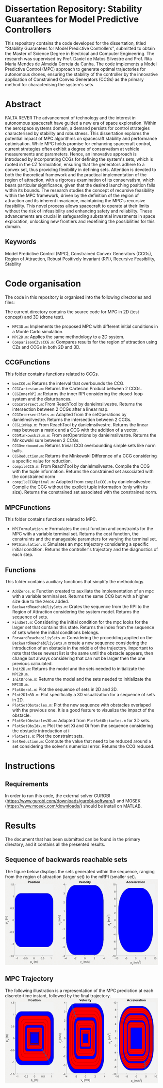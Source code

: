 #  Dissertation Repository: Stability Guarantees for Model Predictive Controllers 
This repository contains the code developed for the dissertation, titled "Stability Guarantees for Model Predictive Controllers", submitted to obtain the Master of Science Degree in Electrical and Computer Engineering.
The research was supervised by Prof. Daniel de Matos Silvestre and Prof. Rita Maria Mendes de Almeida Correia da Cunha.
The code implements a Model Predictive Control (MPC) approach to generate optimal trajectories for autonomous drones, ensuring the stability of the controller by the innovative application of Constrained Convex Generators (CCGs) as the primary method for characterising the system's sets. 

# Abstract
FALTA REVER
The advancement of technology and the interest in autonomous spacecraft have guided a new era of space exploration. 
Within the aerospace systems domain, a demand persists for control strategies characterised by stability and robustness.
This dissertation explores the potential impact of MPC algorithms on spacecraft stability and performance optimisation. 
While MPC holds promise for enhancing spacecraft control, current strategies often exhibit a degree of conservatism at vehicle measurements and parameters. 
Hence, an innovative approach is introduced by incorporating CCGs for defining the system's sets, which is rooted in the CZ formulation, ensuring that the generators adhere to a convex set, thus providing flexibility in defining sets.
Attention is devoted to both the theoretical framework and the practical implementation of the region of attraction, with a rigorous examination of its conservatism, which bears particular significance, given that the desired launching position falls within its bounds.
The research studies the concept of recursive feasibility within the MPC framework, driven by the definition of the region of attraction and its inherent invariance, maintaining the MPC's recursive feasibility.
This novel process allows spacecraft to operate at their limits without the risk of infeasibility and enhancing safety and reliability.
These advancements are crucial in safeguarding substantial investments in space exploration, unlocking new frontiers and redefining the possibilities for this domain.

## Keywords 
Model Predictive Control (MPC), Constrained Convex Generators (CCGs), Region of Attraction, Robust Positively Invariant (RPI), Recursive Feasibility, Stability

# Code organisation
The code in this repository is organised into the following directories and files:

The current directory contains the source code for MPC in 2D (test concept) and 3D (drone test).
  - `MPC3D.m`: Implements the proposed MPC with different initial conditions in a Monte Carlo simulation.
  - `MPC2D.m`: Applies the same methodology to a 2D system.
  - `ComparisonCZvsCCG.m`: Compares results for the region of attraction using  CZs and CCGs in both 2D and 3D.

  ## CCGFunctions
  This folder contains functions related to CCGs.
   - `boxCCG.m`: Returns the interval that overbounds the CCG.
   - `CCGCartesian.m`: Returns the Cartesian Product between 2 CCGs.
   - `CCGInnerRPI.m`: Returns the inner RPI considering the closed-loop system and the disturbances.
   - `CCGIntersect.m`: From ReachTool by danielmsilvestre. Returns the intersection between 2 CCGs after a linear map.
   - `CCGIntersect2Sets.m`: Adapted from the setOperations by danielmsilvestre. Returns the intersection between 2 CCGs.
   - `CCGLinMap.m`: From ReachTool by danielmsilvestre. Returns the linear map between a matrix and a CCG with the addition of a vector.
   - `CCGMinkowskiSum.m`: From setOperations by danielmsilvestre. Returns the Minkowski sum between 2 CCGs.
   - `CCGOverbound.m`: Returns trivial CCG overbounding simple sets like norm balls.
   - `CCGReduction.m`: Returns the Minkowski Difference of a CCG considering a specific value for reduction.
   - `compileCCG.m`: From ReachTool by danielmsilvestre. Compile the CCG with the tuple information. Returns the constrained set associated with the constrained norm
   - `compileCCGOptimal.m`: Adapted from `compileCCG.m` by danielmsilvestre. Compile the CCG without the explicit tuple information (only with its size). Returns the constrained set associated with the constrained norm.

   ## MPCFunctions
   This folder contains functions related to MPC.
   - `MPCFormulation.m`: Formulates the cost function and constraints for the MPC with a variable terminal set. Returns the cost function, the constraints and the manageable parameters for varying the terminal set.
   - `MPCSimulation.m`: Simulates an mpc trajectory considering a specific initial condition. Returns the controller's trajectory and the diagnostics of each step.

  ## Functions
  This folder contains auxiliary functions that simplify the methodology.
   - `AddZeros.m`: Function created to auxiliate the implementation of an mpc with a variable terminal set. Returns the same CCG but with a higher size due to the zeros added.
   - `BackwardReachabiliySets.m`: Crates the sequence from the RPI to the Region of Attraction considering the system model. Returns the sequence of sets.
   - `FindSet.m`: Considering the initial condition for the mpc looks for the larger set that contains this state. Returns the index from the sequence of sets where the initial conditions belongs.
   - `ForwardReachabiliySets.m`: Considering the procedding applied on the `BackwardReachabiliySets.m` create a new sequence considering the introduction of an obstacle in the middle of the trajectory. Important to note that these newest list is the same until the obstacle appears, then change but always considering that can not be larger then the one previous calculated.
   - `Init2D.m`: Returns the model and the sets needed to initializate the `MPC2D.m`.
   - `InitDrone.m`: Returns the model and the sets needed to initializate the `MPC3D.m`.
   - `PlotGeral.m`: Plot the sequence of sets in 2D and 3D.
   - `Plot2DIn3D.m`: Plot specifically a 3D visualization for a sequence of sets in 2D.
   - `PlotSetObstacles.m`: Plot the new sequence with obstacles overlaped with the previous one. It is a good feature to visualize the impact of the obstacle.
   - `PlotSetObstacles3D.m`: Adapted from `PlotSetObstacles.m` for 3D sets.
   - `PlotSetObsIdx.m`: Plot the set Xi and Oi from the sequence considering the obstacle introduction at i
   - `PlotSets.m`: Plot the constraint sets.
   - `SetReduction.m`: Compute the value that need to be reduced around a set considering the solver's numerical error. Returns the CCG reduced.

# Instructions
## Requirements

In order to run this code, the external solver GUROBI (https://www.gurobi.com/downloads/gurobi-software/) and MOSEK (https://www.mosek.com/downloads/) should be install on MATLAB.

# Results
The document that has been submitted can be found in the primary directory, and it contains all the presented results.

## Sequence of backwards reachable sets
The figure below displays the sets generated within the sequence, ranging from the region of attraction (larger set) to the mRPI (smaller set).
![](Outputs/sets.gif)

## MPC Trajectory
The following illustration is a representation of the MPC prediction at each discrete-time instant, followed by the final trajectory.
![](Outputs/mpc_trajectory.gif)